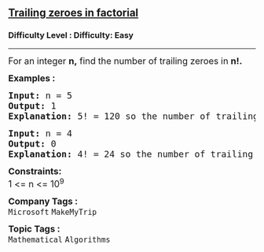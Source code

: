 <h2><a href="https://www.geeksforgeeks.org/problems/trailing-zeroes-in-factorial5134/1?utm_source=geeksforgeeks&utm_medium=ml_article_practice_tab&utm_campaign=article_practice_tab">Trailing zeroes in factorial</a></h2><h3>Difficulty Level : Difficulty: Easy</h3><hr><div class="problems_problem_content__Xm_eO"><p><span style="font-size: 18px;">For an integer <strong>n,</strong> find the number of trailing zeroes in <strong>n!.</strong></span></p>
<p><span style="font-size: 18px;"><strong>Examples :</strong></span></p>
<pre><span style="font-size: 18px;"><strong>Input: </strong>n = 5</span>
<span style="font-size: 18px;"><strong>Output: </strong>1</span>
<span style="font-size: 18px;"><strong>Explanation: </strong>5! = 120 so the number of trailing zero is 1.</span></pre>
<pre><span style="font-size: 18px;"><strong>Input: </strong>n = 4</span>
<span style="font-size: 18px;"><strong>Output: </strong></span><span style="font-size: 18px;">0</span>
<span style="font-size: 18px;"><strong>Explanation: </strong>4! = 24 so the number of trailing zero is 0.</span></pre>
<p><span style="font-size: 18px;"><strong>Constraints:</strong><br>1 &lt;= n &lt;= 10<sup>9</sup></span></p></div><p><span style=font-size:18px><strong>Company Tags : </strong><br><code>Microsoft</code>&nbsp;<code>MakeMyTrip</code>&nbsp;<br><p><span style=font-size:18px><strong>Topic Tags : </strong><br><code>Mathematical</code>&nbsp;<code>Algorithms</code>&nbsp;